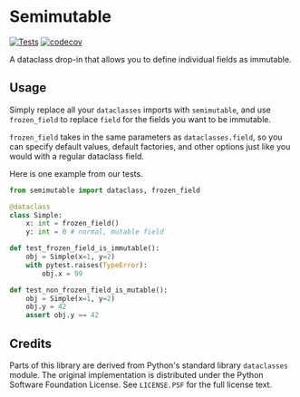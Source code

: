 # Semimutable

[![Tests](https://github.com/Glinte/semimutable/actions/workflows/ci.yml/badge.svg)](https://github.com/Glinte/semimutable/actions/workflows/tests.yml)
[![codecov](https://codecov.io/gh/Glinte/semimutable/branch/main/graph/badge.svg)](https://codecov.io/gh/Glinte/semimutable)

A dataclass drop-in that allows you to define individual fields as immutable.

## Usage

Simply replace all your `dataclasses` imports with `semimutable`, and use `frozen_field` to replace `field` for the fields you want to be immutable.

`frozen_field` takes in the same parameters as `dataclasses.field`, so you can specify default values, default factories, and other options just like you would with a regular dataclass field.

Here is one example from our tests.

```python
from semimutable import dataclass, frozen_field

@dataclass
class Simple:
    x: int = frozen_field()
    y: int = 0 # normal, mutable field

def test_frozen_field_is_immutable():
    obj = Simple(x=1, y=2)
    with pytest.raises(TypeError):
        obj.x = 99

def test_non_frozen_field_is_mutable():
    obj = Simple(x=1, y=2)
    obj.y = 42
    assert obj.y == 42
```

## Credits

Parts of this library are derived from Python's standard library `dataclasses` module. The original implementation is distributed under the Python Software Foundation License. See `LICENSE.PSF` for the full license text.